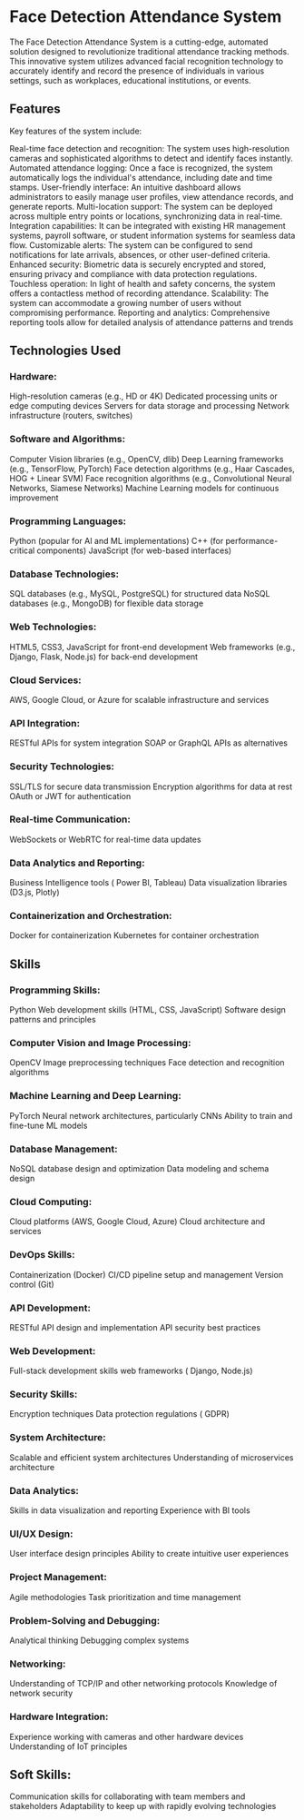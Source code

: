 # Face Detection Attendance System

The Face Detection Attendance System is a cutting-edge, automated solution designed to revolutionize traditional attendance tracking methods. This innovative system utilizes advanced facial recognition technology to accurately identify and record the presence of individuals in various settings, such as workplaces, educational institutions, or events.

## Features
Key features of the system include:

Real-time face detection and recognition: The system uses high-resolution cameras and sophisticated algorithms to detect and identify faces instantly.
Automated attendance logging: Once a face is recognized, the system automatically logs the individual's attendance, including date and time stamps.
User-friendly interface: An intuitive dashboard allows administrators to easily manage user profiles, view attendance records, and generate reports.
Multi-location support: The system can be deployed across multiple entry points or locations, synchronizing data in real-time.
Integration capabilities: It can be integrated with existing HR management systems, payroll software, or student information systems for seamless data flow.
Customizable alerts: The system can be configured to send notifications for late arrivals, absences, or other user-defined criteria.
Enhanced security: Biometric data is securely encrypted and stored, ensuring privacy and compliance with data protection regulations.
Touchless operation: In light of health and safety concerns, the system offers a contactless method of recording attendance.
Scalability: The system can accommodate a growing number of users without compromising performance.
Reporting and analytics: Comprehensive reporting tools allow for detailed analysis of attendance patterns and trends

## Technologies Used
### Hardware:

High-resolution cameras (e.g., HD or 4K)
Dedicated processing units or edge computing devices
Servers for data storage and processing
Network infrastructure (routers, switches)


### Software and Algorithms:

Computer Vision libraries (e.g., OpenCV, dlib)
Deep Learning frameworks (e.g., TensorFlow, PyTorch)
Face detection algorithms (e.g., Haar Cascades, HOG + Linear SVM)
Face recognition algorithms (e.g., Convolutional Neural Networks, Siamese Networks)
Machine Learning models for continuous improvement


### Programming Languages:

Python (popular for AI and ML implementations)
C++ (for performance-critical components)
JavaScript (for web-based interfaces)


### Database Technologies:

SQL databases (e.g., MySQL, PostgreSQL) for structured data
NoSQL databases (e.g., MongoDB) for flexible data storage


### Web Technologies:

HTML5, CSS3, JavaScript for front-end development
Web frameworks (e.g., Django, Flask, Node.js) for back-end development


### Cloud Services:

AWS, Google Cloud, or Azure for scalable infrastructure and services


### API Integration:

RESTful APIs for system integration
SOAP or GraphQL APIs as alternatives


### Security Technologies:

SSL/TLS for secure data transmission
Encryption algorithms for data at rest
OAuth or JWT for authentication



### Real-time Communication:

WebSockets or WebRTC for real-time data updates


### Data Analytics and Reporting:

Business Intelligence tools ( Power BI, Tableau)
Data visualization libraries (D3.js, Plotly)


### Containerization and Orchestration:

Docker for containerization
Kubernetes for container orchestration



## Skills

### Programming Skills:

Python
Web development skills (HTML, CSS, JavaScript)
Software design patterns and principles


### Computer Vision and Image Processing:

OpenCV
Image preprocessing techniques
Face detection and recognition algorithms


### Machine Learning and Deep Learning:

PyTorch
Neural network architectures, particularly CNNs
Ability to train and fine-tune ML models


### Database Management:

NoSQL database design and optimization
Data modeling and schema design


### Cloud Computing:

Cloud platforms (AWS, Google Cloud, Azure)
Cloud architecture and services


### DevOps Skills:

Containerization (Docker)
CI/CD pipeline setup and management
Version control (Git)


### API Development:

RESTful API design and implementation
API security best practices


### Web Development:

Full-stack development skills
web frameworks ( Django,  Node.js)



### Security Skills:

Encryption techniques
Data protection regulations ( GDPR)


### System Architecture:

Scalable and efficient system architectures
Understanding of microservices architecture


### Data Analytics:

Skills in data visualization and reporting
Experience with BI tools


### UI/UX Design:

User interface design principles
Ability to create intuitive user experiences


### Project Management:

Agile methodologies
Task prioritization and time management


### Problem-Solving and Debugging:

Analytical thinking
Debugging complex systems


### Networking:

Understanding of TCP/IP and other networking protocols
Knowledge of network security


### Hardware Integration:

Experience working with cameras and other hardware devices
Understanding of IoT principles


## Soft Skills:

Communication skills for collaborating with team members and stakeholders
Adaptability to keep up with rapidly evolving technologies



